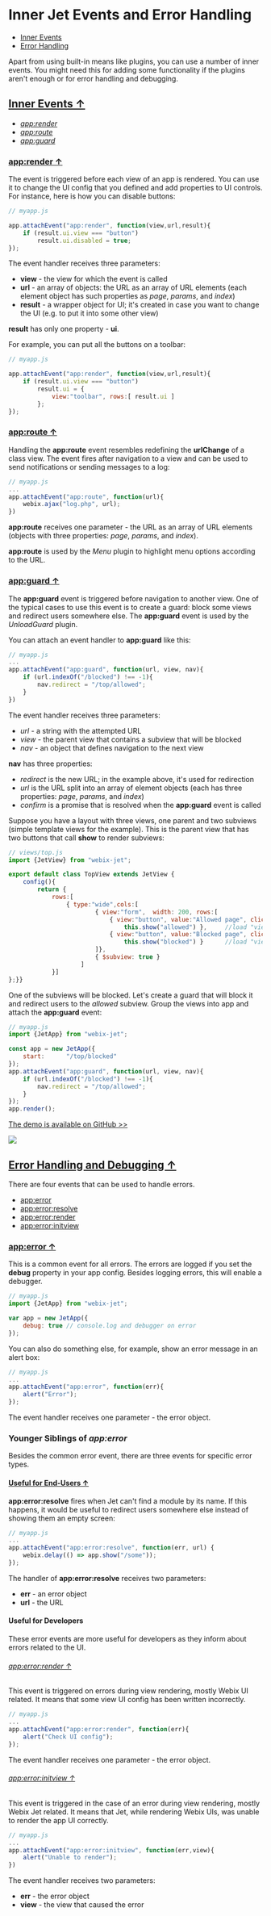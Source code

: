 # <span id="contents">Inner Jet Events and Error Handling

- [Inner Events](#events)
- [Error Handling](#errors)

Apart from using built-in means like plugins, you can use a number of inner events. You might need this for adding some functionality if the plugins aren't enough or for error handling and debugging.

## [<span id="events">Inner Events &uarr;</span>](#contents)

- [*app:render*](#render)
- [*app:route*](#route)
- [*app:guard*](#guard)

### [<span id="render">app:render &uarr;</span>](#events)

The event is triggered before each view of an app is rendered. You can use it to change the UI config that you defined and add properties to UI controls. For instance, here is how you can disable buttons:

```js
// myapp.js

app.attachEvent("app:render", function(view,url,result){
	if (result.ui.view === "button")
		result.ui.disabled = true;
});
```

The event handler receives three parameters:

- **view** - the view for which the event is called
- **url** - an array of objects: the URL as an array of URL elements (each element object has such properties as *page*, *params*, and *index*) 
- **result** - a wrapper object for UI; it's created in case you want to change the UI (e.g. to put it into some other view)

**result** has only one property - **ui**.

For example, you can put all the buttons on a toolbar:

```js
// myapp.js

app.attachEvent("app:render", function(view,url,result){
	if (result.ui.view === "button")
		result.ui = {
			view:"toolbar", rows:[ result.ui ]
		};
});
```

### [<span id="route">app:route &uarr;</span>](#events)

Handling the **app:route** event resembles redefining the **urlChange** of a class view. The event fires after navigation to a view and can be used to send notifications or sending messages to a log:

```js
// myapp.js
...
app.attachEvent("app:route", function(url){
    webix.ajax("log.php", url);
})
```

**app:route** receives one parameter - the URL as an array of URL elements (objects with three properties: *page*, *params*, and *index*).

**app:route** is used by the *Menu* plugin to highlight menu options according to the URL.

### [<span id="guard">app:guard &uarr;</span>](#events)

The **app:guard** event is triggered before navigation to another view. One of the typical cases to use this event is to create a guard: block some views and redirect users somewhere else. The **app:guard** event is used by the *UnloadGuard* plugin.

You can attach an event handler to **app:guard** like this:

```js
// myapp.js
...
app.attachEvent("app:guard", function(url, view, nav){
	if (url.indexOf("/blocked") !== -1){
		nav.redirect = "/top/allowed";
	}
})
```

The event handler receives three parameters:

- *url* - a string with the attempted URL
- *view* - the parent view that contains a subview that will be blocked
- *nav* - an object that defines navigation to the next view

**nav** has three properties:

- *redirect* is the new URL; in the example above, it's used for redirection
- *url* is the URL split into an array of element objects (each has three properties: *page*, *params*, and *index*)
- *confirm* is a promise that is resolved when the **app:guard** event is called

Suppose you have a layout with three views, one parent and two subviews (simple template views for the example). This is the parent view that has two buttons that call **show** to render subviews:

```js
// views/top.js
import {JetView} from "webix-jet";

export default class TopView extends JetView {
	config(){
		return {
			rows:[
				{ type:"wide",cols:[
						{ view:"form",  width: 200, rows:[
							{ view:"button", value:"Allowed page", click:() =>
								this.show("allowed") },		//load "views/allowed"
							{ view:"button", value:"Blocked page", click:() =>
								this.show("blocked") }		//load "views/blocked"
						]},
						{ $subview: true }
					]
			}]
};}}
```

One of the subviews will be blocked. Let's create a guard that will block it and redirect users to the *allowed* subview. Group the views into app and attach the **app:guard** event:

```js
// myapp.js
import {JetApp} from "webix-jet";

const app = new JetApp({
	start:		"/top/blocked"
});
app.attachEvent("app:guard", function(url, view, nav){
	if (url.indexOf("/blocked") !== -1){
		nav.redirect = "/top/allowed";
	}
});
app.render();
```

[The demo is available on GitHub >>](https://github.com/webix-hub/jet-demos/blob/master/sources/appguard.js)

![](../images/appguard.png)

## [<span id="errors">Error Handling and Debugging &uarr;</span>](#contents)

There are four events that can be used to handle errors.

- [app:error](#error)
- [app:error:resolve](#err_resolve)
- [app:error:render](#err_render)
- [app:error:initview](#err_initview)

### [<span id="error">app:error &uarr;</span>](#errors)

This is a common event for all errors. The errors are logged if you set the **debug** property in your app config. Besides logging errors, this will enable a debugger.

```js
// myapp.js
import {JetApp} from "webix-jet";

var app = new JetApp({
    debug: true // console.log and debugger on error
});
```

You can also do something else, for example, show an error message in an alert box:

```js
// myapp.js
...
app.attachEvent("app:error", function(err){
    alert("Error");
});
```

The event handler receives one parameter - the error object.

### Younger Siblings of *app:error*

Besides the common error event, there are three events for specific error types.

#### [<span id="err_resolve">Useful for End-Users &uarr;</span>](#errors)

**app:error:resolve** fires when Jet can't find a module by its name. If this happens, it would be useful to redirect users somewhere else instead of showing them an empty screen:

```js
// myapp.js
...
app.attachEvent("app:error:resolve", function(err, url) {
    webix.delay(() => app.show("/some"));
});
```

The handler of **app:error:resolve** receives two parameters:

- **err** - an error object
- **url** - the URL

#### Useful for Developers

These error events are more useful for developers as they inform about errors related to the UI.

###### [<span id="err_render">app:error:render &uarr;</span>](#errors)

This event is triggered on errors during view rendering, mostly Webix UI related. It means that some view UI config has been written incorrectly.

```js
// myapp.js
...
app.attachEvent("app:error:render", function(err){
    alert("Check UI config");
});
```

The event handler receives one parameter - the error object.

###### [<span id="err_initview">app:error:initview &uarr;</span>](#errors)

This event is triggered in the case of an error during view rendering, mostly Webix Jet related. It means that Jet, while rendering Webix UIs, was unable to render the app UI correctly.

```js
// myapp.js
...
app.attachEvent("app:error:initview", function(err,view){
    alert("Unable to render");
})
```

The event handler receives two parameters:

- **err** - the error object
- **view** - the view that caused the error
